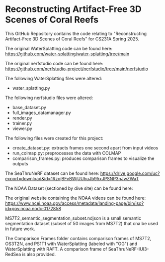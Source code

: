 # Reconstructing Artifact-Free 3D Scenes of Coral Reefs

This GitHub Repository contains the code relating to "Reconstructing Artifact-Free 3D Scenes of Coral Reefs" for CS231A Spring 2025.

The original WaterSplatting code can be found here: https://github.com/water-splatting/water-splatting/tree/main

The original nerfstudio code can be found here: https://github.com/nerfstudio-project/nerfstudio/tree/main/nerfstudio

The following WaterSplatting files were altered:
- water_splatting.py

The following nerfstudio files were altered:
- base_dataset.py
- full_images_datamanager.py
- render.py
- trainer.py
- viewer.py

The following files were created for this project:
- create_dataset.py: extracts frames one second apart from input videos
- run_colmap.py: preprocesses the data with COLMAP
- comparison_frames.py: produces comparison frames to visualize the outputs

The SeaThruNeRF dataset can be found here: https://drive.google.com/uc?export=download&id=1RzojBFvBWjUUhuJb95xJPSNP3nJwZWaT

The NOAA Dataset (sectioned by dive site) can be found here:

The original website containing the NOAA videos can be found here: https://www.ncei.noaa.gov/access/metadata/landing-page/bin/iso?id=gov.noaa.nodc:0172858

MS7T2_semantic_segmentation_subset.ndjson is a small semantic segmentation dataset (subset of 50 images from MS7T2) that cna be used in future work.

The Comparison Frames folder contains comparison frames of MS7T2, OS3T2N, and PS1T1 with WaterSplatting (labeled with "OG") and WaterSplatting with RAFT. A comparison frame of SeaThruNeRF-IUI3-RedSea is also provided.
